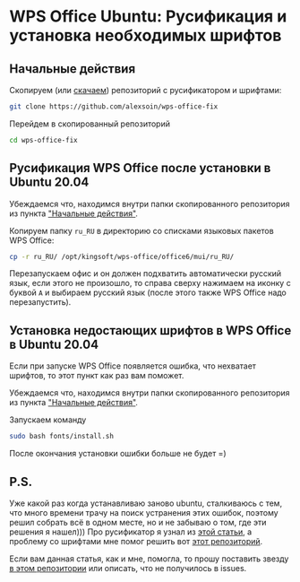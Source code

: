 # WPS Office Ubuntu: Русификация и установка необходимых шрифтов

## Начальные действия

Скопируем (или [скачаем](https://github.com/alexsoin/wps-office-fix)) репозиторий с русификатором и шрифтами:

```bash
git clone https://github.com/alexsoin/wps-office-fix
```

Перейдем в скопированный репозиторий

```bash
cd wps-office-fix
```

## Русификация WPS Office после установки в Ubuntu 20.04

Убеждаемся что, находимся внутри папки скопированного репозитория из пункта ["Начальные действия"](#%D0%BD%D0%B0%D1%87%D0%B0%D0%BB%D1%8C%D0%BD%D1%8B%D0%B5-%D0%B4%D0%B5%D0%B9%D1%81%D1%82%D0%B2%D0%B8%D1%8F).

Копируем папку `ru_RU` в директорию со списками языковых пакетов WPS Office:

```bash
cp -r ru_RU/ /opt/kingsoft/wps-office/office6/mui/ru_RU/
```

Перезапускаем офис и он должен подхватить автоматически русский язык, если этого не произошло, то справа сверху нажимаем на иконку с буквой `A` и выбираем русский язык (после этого также WPS Office надо перезапустить).

## Установка недостающих шрифтов в WPS Office в Ubuntu 20.04

Если при запуске WPS Office появляется ошибка, что нехватает шрифтов, то этот пункт как раз вам поможет.

Убеждаемся что, находимся внутри папки скопированного репозитория из пункта ["Начальные действия"](#%D0%BD%D0%B0%D1%87%D0%B0%D0%BB%D1%8C%D0%BD%D1%8B%D0%B5-%D0%B4%D0%B5%D0%B9%D1%81%D1%82%D0%B2%D0%B8%D1%8F).

Запускаем команду

```bash
sudo bash fonts/install.sh
```

После окончания установки ошибки больше не будет =)


## P.S.

Уже какой раз когда устанавливаю заново ubuntu, сталкиваюсь с тем, что много времени трачу на поиск устранения этих ошибок, поэтому решил собрать всё в одном месте, но и не забываю о том, где эти решения я нашел))) Про русификатор я узнал из [этой статьи](https://www.nibbl.ru/linux/linuxday3-besplatnyj-analog-office-na-linux-i-windows.html#ustanovka-rusifikatora-v-wps-office), а проблему со шрифтами мне помог решить вот [этот репозиторий](https://github.com/IamDH4/ttf-wps-fonts).

Если вам данная статья, как и мне, помогла, то прошу поставить звезду [в этом репозитории]([github](https://github.com/alexsoin/wps-office-fix)) или описать, что не получилось в issues.